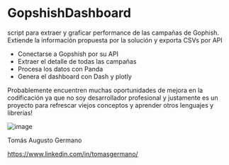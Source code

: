 # GopshishDashboard
script para extraer y graficar performance de las campañas de Gophish. Extiende la información propuesta por la solución y exporta CSVs por API

- Conectarse a Gopshish por su API
- Extraer el detalle de todas las campañas
- Procesa los datos con Panda
- Genera el dashboard con Dash y plotly

Probablemente encuentren muchas oportunidades de mejora en la codificación ya que no soy desarrollador profesional y justamente es un proyecto para refrescar viejos conceptos y aprender otros lenguajes y librerías!

![image](https://user-images.githubusercontent.com/53434902/177866006-5555ec1c-3b4e-4f7b-834a-3734130bd358.png)


Tomás Augusto Germano

https://www.linkedin.com/in/tomasgermano/
